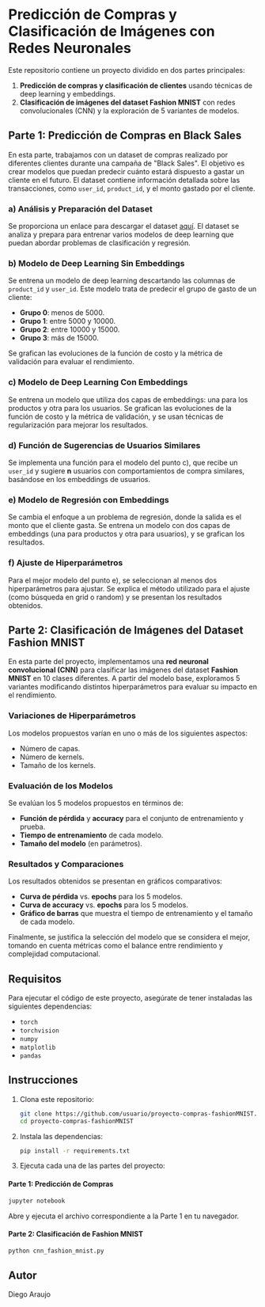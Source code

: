 
# Predicción de Compras y Clasificación de Imágenes con Redes Neuronales

Este repositorio contiene un proyecto dividido en dos partes principales:
1. **Predicción de compras y clasificación de clientes** usando técnicas de deep learning y embeddings.
2. **Clasificación de imágenes del dataset Fashion MNIST** con redes convolucionales (CNN) y la exploración de 5 variantes de modelos.

## Parte 1: Predicción de Compras en Black Sales

En esta parte, trabajamos con un dataset de compras realizado por diferentes clientes durante una campaña de "Black Sales". El objetivo es crear modelos que puedan predecir cuánto estará dispuesto a gastar un cliente en el futuro. El dataset contiene información detallada sobre las transacciones, como `user_id`, `product_id`, y el monto gastado por el cliente.

### a) Análisis y Preparación del Dataset
Se proporciona un enlace para descargar el dataset [aquí](https://drive.google.com/file/d/1X8_G5BpQMi-Nnbtms2RL8lcWSxzD8ixd/view?usp=sharing). El dataset se analiza y prepara para entrenar varios modelos de deep learning que puedan abordar problemas de clasificación y regresión.

### b) Modelo de Deep Learning Sin Embeddings
Se entrena un modelo de deep learning descartando las columnas de `product_id` y `user_id`. Este modelo trata de predecir el grupo de gasto de un cliente:
- **Grupo 0**: menos de 5000.
- **Grupo 1**: entre 5000 y 10000.
- **Grupo 2**: entre 10000 y 15000.
- **Grupo 3**: más de 15000.

Se grafican las evoluciones de la función de costo y la métrica de validación para evaluar el rendimiento.

### c) Modelo de Deep Learning Con Embeddings
Se entrena un modelo que utiliza dos capas de embeddings: una para los productos y otra para los usuarios. Se grafican las evoluciones de la función de costo y la métrica de validación, y se usan técnicas de regularización para mejorar los resultados.

### d) Función de Sugerencias de Usuarios Similares
Se implementa una función para el modelo del punto c), que recibe un `user_id` y sugiere **n** usuarios con comportamientos de compra similares, basándose en los embeddings de usuarios.

### e) Modelo de Regresión con Embeddings
Se cambia el enfoque a un problema de regresión, donde la salida es el monto que el cliente gasta. Se entrena un modelo con dos capas de embeddings (una para productos y otra para usuarios), y se grafican los resultados.

### f) Ajuste de Hiperparámetros
Para el mejor modelo del punto e), se seleccionan al menos dos hiperparámetros para ajustar. Se explica el método utilizado para el ajuste (como búsqueda en grid o random) y se presentan los resultados obtenidos.

## Parte 2: Clasificación de Imágenes del Dataset Fashion MNIST

En esta parte del proyecto, implementamos una **red neuronal convolucional (CNN)** para clasificar las imágenes del dataset **Fashion MNIST** en 10 clases diferentes. A partir del modelo base, exploramos 5 variantes modificando distintos hiperparámetros para evaluar su impacto en el rendimiento.

### Variaciones de Hiperparámetros
Los modelos propuestos varían en uno o más de los siguientes aspectos:
- Número de capas.
- Número de kernels.
- Tamaño de los kernels.

### Evaluación de los Modelos
Se evalúan los 5 modelos propuestos en términos de:
- **Función de pérdida** y **accuracy** para el conjunto de entrenamiento y prueba.
- **Tiempo de entrenamiento** de cada modelo.
- **Tamaño del modelo** (en parámetros).

### Resultados y Comparaciones
Los resultados obtenidos se presentan en gráficos comparativos:
- **Curva de pérdida** vs. **epochs** para los 5 modelos.
- **Curva de accuracy** vs. **epochs** para los 5 modelos.
- **Gráfico de barras** que muestra el tiempo de entrenamiento y el tamaño de cada modelo.

Finalmente, se justifica la selección del modelo que se considera el mejor, tomando en cuenta métricas como el balance entre rendimiento y complejidad computacional.

## Requisitos

Para ejecutar el código de este proyecto, asegúrate de tener instaladas las siguientes dependencias:
- `torch`
- `torchvision`
- `numpy`
- `matplotlib`
- `pandas`

## Instrucciones

1. Clona este repositorio:
   ```bash
   git clone https://github.com/usuario/proyecto-compras-fashionMNIST.git
   cd proyecto-compras-fashionMNIST
   ```

2. Instala las dependencias:
   ```bash
   pip install -r requirements.txt
   ```

3. Ejecuta cada una de las partes del proyecto:

#### Parte 1: Predicción de Compras
   ```bash
   jupyter notebook
   ```
   Abre y ejecuta el archivo correspondiente a la Parte 1 en tu navegador.

#### Parte 2: Clasificación de Fashion MNIST
   ```bash
   python cnn_fashion_mnist.py
   ```

## Autor
Diego Araujo
